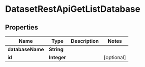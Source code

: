 # DatasetRestApiGetListDatabase

## Properties
Name | Type | Description | Notes
------------ | ------------- | ------------- | -------------
**databaseName** | **String** |  | 
**id** | **Integer** |  |  [optional]
